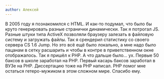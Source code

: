 ```yaml
---
author: Алексей
---
```


В 2005 году я познакомился с HTML. И как-то подумал, что было бы круто генерировать разные странички динамически. Так я
потрогал JS. Разные штуки типа ActiveX позволяли браузеру залезать в файловую систему и загружать файлы. Так я срендерил
статистику co своего сервера CS 1.6 Jump. Но это всё ещё было локально, а мне надо было пацанам в сетку расшарить и
чтобы в контре в приветственном окне отображалось. Так я пришёл к PHP. А что дальше было... ух. Первые 50 баксов в школе
заработал на PHP. Первый касарь баксов заработал в ВУЗе на PHP. Диссертацию тоже на PHP написал. PHP помог мне остаться
гетеро-мужиком в этом сложном мире. Спасибо ему.